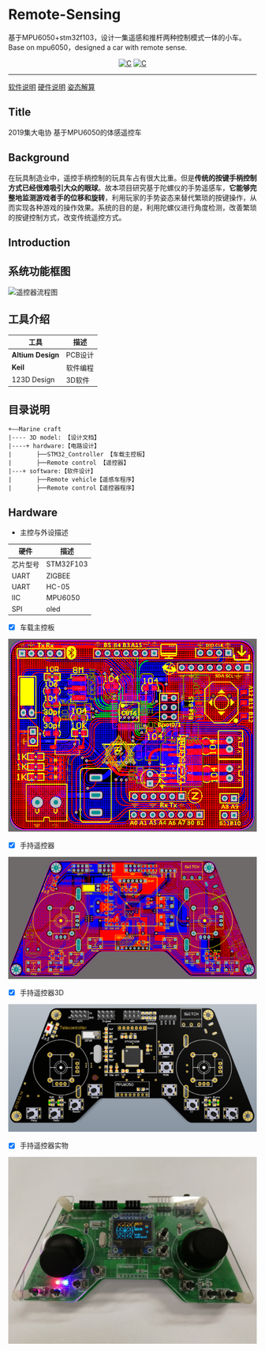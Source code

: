 # Remote-Sensing
基于MPU6050+stm32f103，设计一集遥感和推杆两种控制模式一体的小车。Base on mpu6050，designed a car with remote sense.

<p align="center">
  <a href="https://img.shields.io/badge/language-C-brigreen.svg?style=flat-square"><img src="https://img.shields.io/badge/language-C-brigreen.svg?style=flat-square" alt="C"></a>
  <a href="https://img.shields.io/endpoint?label=remoted&logo=mpu6050"><img src="https://img.shields.io/endpoint?label=remoted&logo=mpu6050" alt="C"></a>
</p>

****
[软件说明](https://github.com/Hyf338/Remote-Sensing/blob/master/sofeware/software.md)
[硬件说明](https://github.com/Hyf338/Remote-Sensing/blob/master/hardware/software..md)
[姿态解算](https://github.com/Hyf338/Remote-Sensing/blob/master/Docs/姿态解算.md)

## Title
2019集大电协 基于MPU6050的体感遥控车

## Background
在玩具制造业中，遥控手柄控制的玩具车占有很大比重。但是**传统的按键手柄控制方式已经很难吸引大众的眼球**。故本项目研究基于陀螺仪的手势遥感车，**它能够完整地监测游戏者手的位移和旋转**，利用玩家的手势姿态来替代繁琐的按键操作，从而实现各种游戏的操作效果。系统的目的是，利用陀螺仪进行角度检测，改善繁琐的按键控制方式，改变传统遥控方式。

## Introduction


## 系统功能框图
![遥控器流程图]("\Docs\Flow_chart\遥感车系统功能框图.jpg")
## 工具介绍

工具     | 描述
-------- | -----
**Altium Design**|PCB设计
**Keil**|软件编程
123D Design|3D软件

## 目录说明
````
+——Marine craft
|---- 3D model: 【设计文档】
|----+ hardware:【电路设计】  
|       ├──STM32_Controller 【车载主控板】
|       ├──Remote control 【遥控器】
|---+ software:【软件设计】
|       ├──Remote vehicle【遥感车程序】
|       ├──Remote control【遥控器程序】
````


## Hardware
- 主控与外设描述

硬件     | 描述
-------- | -----
芯片型号  |STM32F103
UART  | ZIGBEE
UART  | HC-05
IIC   | MPU6050
SPI  | oled

- [x]  车载主控板

![主控板](/Docs/Pictures/STM32-controller.png "主控板")

- [x] 手持遥控器

![手持遥控器](/Docs/Pictures/Remoted-Broad.png "手持遥控器")

- [x] 手持遥控器3D

![手持遥控器](/Docs/Pictures/Remoted-3D.png "手持遥控器")

- [x] 手持遥控器实物

![遥控器](/Docs/Pictures/Remote.jpg "遥控器")





